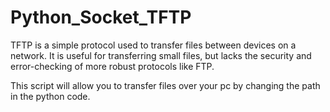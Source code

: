 # Python_Socket_TFTP

TFTP is a simple protocol used to transfer files between devices on a network. 
It is useful for transferring small files, but lacks the security and error-checking of more robust protocols like FTP.

This script will allow you to transfer files over your pc by changing the path in the python code.

